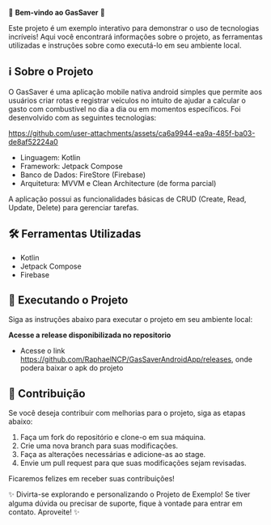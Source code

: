 🎉 **Bem-vindo ao GasSaver** 🚀

Este projeto é um exemplo interativo para demonstrar o uso de tecnologias incríveis! Aqui você encontrará informações sobre o projeto, as ferramentas utilizadas e instruções sobre como executá-lo em seu ambiente local.

## ℹ️ Sobre o Projeto

O GasSaver é uma aplicação mobile nativa android simples que permite aos usuários criar rotas e registrar veículos no intuito de ajudar a calcular o gasto com combustivel no dia a dia ou em momentos específicos. Foi desenvolvido com as seguintes tecnologias:


https://github.com/user-attachments/assets/ca6a9944-ea9a-485f-ba03-de8af52224a0




- Linguagem: Kotlin
- Framework: Jetpack Compose
- Banco de Dados: FireStore (Firebase)
- Arquitetura: MVVM e Clean Architecture (de forma parcial)

A aplicação possui as funcionalidades básicas de CRUD (Create, Read, Update, Delete) para gerenciar tarefas.

## 🛠️ Ferramentas Utilizadas

- Kotlin
- Jetpack Compose
- Firebase

## 🚀 Executando o Projeto

Siga as instruções abaixo para executar o projeto em seu ambiente local:

 **Acesse a release disponibilizada no repositorio**
 - Acesse o link https://github.com/RaphaelNCP/GasSaverAndroidApp/releases, onde podera baixar o apk do projeto


## 📝 Contribuição

Se você deseja contribuir com melhorias para o projeto, siga as etapas abaixo:

1. Faça um fork do repositório e clone-o em sua máquina.
2. Crie uma nova branch para suas modificações.
3. Faça as alterações necessárias e adicione-as ao stage.
4. Envie um pull request para que suas modificações sejam revisadas.

Ficaremos felizes em receber suas contribuições!

✨ Divirta-se explorando e personalizando o Projeto de Exemplo! Se tiver alguma dúvida ou precisar de suporte, fique à vontade para entrar em contato. Aproveite! ✨
